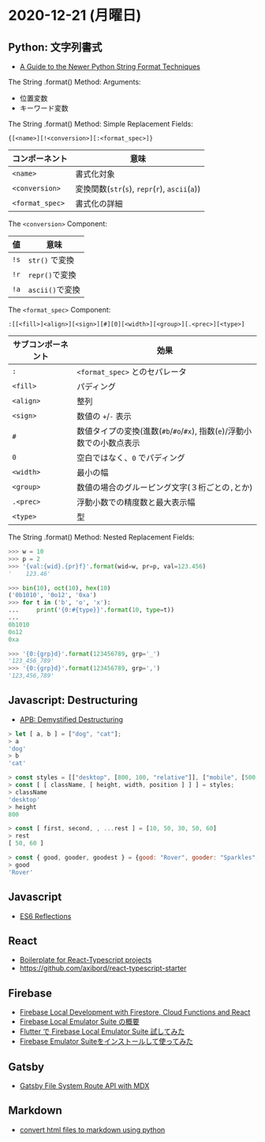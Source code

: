 # 2020-12-21 (月曜日)

## Python: 文字列書式

- [A Guide to the Newer Python String Format Techniques ](https://realpython.com/python-formatted-output/https://realpython.com/python-formatted-output/)

The String .format() Method: Arguments:

- 位置変数
- キーワード変数

The String .format() Method: Simple Replacement Fields:

~~~
{[<name>][!<conversion>][:<format_spec>]}
~~~

| **コンポーネント** | **意味**                                        |
| ------------------ | ----------------------------------------------- |
| `<name>`           | 書式化対象                                      |
| `<conversion>`     | 変換関数(`str`(`s`), `repr`(`r`), `ascii`(`a`)) |
| `<format_spec>`    | 書式化の詳細                                    |

The `<conversion>` Component:

| **値** | **意味**        |
| ------ | --------------- |
| `!s`   | `str()` で変換  |
| `!r`   | `repr()`で変換  |
| `!a`   | `ascii()`で変換 |


The `<format_spec>` Component:

~~~
:[[<fill>]<align>][<sign>][#][0][<width>][<group>][.<prec>][<type>]
~~~

| **サブコンポーネント** | **効果**                                                                |
| ---------------------- | ----------------------------------------------------------------------- |
| `:`                    | `<format_spec>` とのセパレータ                                          |
| `<fill>`               | パディング                                                              |
| `<align>`              | 整列                                                                    |
| `<sign>`               | 数値の `+`/`-` 表示                                                     |
| `#`                    | 数値タイプの変換(進数(`#b`/`#o`/`#x`), 指数(`e`)/浮動小数での小数点表示 |
| `0`                    | 空白ではなく、`0` でパディング                                          |
| `<width>`              | 最小の幅                                                                |
| `<group>`              | 数値の場合のグルーピング文字(３桁ごとの`,`とか)                         |
| `.<prec>`              | 浮動小数での精度数と最大表示幅                                          |
| `<type>`               | 型                                                                      |


The String .format() Method: Nested Replacement Fields:

~~~python
>>> w = 10
>>> p = 2
>>> '{val:{wid}.{pr}f}'.format(wid=w, pr=p, val=123.456)
'    123.46'
~~~

~~~python
>>> bin(10), oct(10), hex(10)
('0b1010', '0o12', '0xa')
>>> for t in ('b', 'o', 'x'):
...     print('{0:#{type}}'.format(10, type=t))
...
0b1010
0o12
0xa
~~~

~~~python
>>> '{0:{grp}d}'.format(123456789, grp='_')
'123_456_789'
>>> '{0:{grp}d}'.format(123456789, grp=',')
'123,456,789'
~~~


## Javascript: Destructuring 

- [APB: Demystified Destructuring](https://dev.to/ash_bergs/apb-demystified-destructuring-4gaf)


~~~js
> let [ a, b ] = ["dog", "cat"];
> a
'dog'
> b
'cat'
~~~

~~~js
> const styles = [["desktop", [800, 100, "relative"]], ["mobile", [500, 80, "absolute"]]]; 
> const [ [ className, [ height, width, position ] ] ] = styles;
> className
'desktop'
> height
800
~~~

~~~js
> const [ first, second, , ...rest ] = [10, 50, 30, 50, 60]
> rest
[ 50, 60 ]
~~~

~~~js
> const { good, gooder, goodest } = {good: "Rover", gooder: "Sparkles", goodest: "Ace"}
> good
'Rover'
~~~


## Javascript

- [ES6 Reflections](https://dev.to/pld208/es6-reflections-5bdo)

## React

- [Boilerplate for React-Typescript projects](https://dev.to/axibord/boilerplate-for-react-typescript-projects-55cg)
- https://github.com/axibord/react-typescript-starter

## Firebase

- [Firebase Local Development with Firestore, Cloud Functions and React](https://medium.com/@samshapiro/firebase-local-development-with-firestore-cloud-functions-and-react-c29c188bd60e)
- [Firebase Local Emulator Suite の概要](https://firebase.google.com/docs/emulator-suite)
- [Flutter で Firebase Local Emulator Suite 試してみた](https://qiita.com/blendthink/items/f746403198d5c8d62cf6)
- [Firebase Emulator Suiteをインストールして使ってみた](https://qiita.com/masalib/items/bf584b7ebae9df8350a3)


## Gatsby

- [Gatsby File System Route API with MDX](https://dev.to/spences10/gatsby-file-system-route-api-with-mdx-4imi)

## Markdown

- [convert html files to markdown using python](https://www.pythoncoders.org/2020/06/convert-html-files-to-markdown-using-python/)
